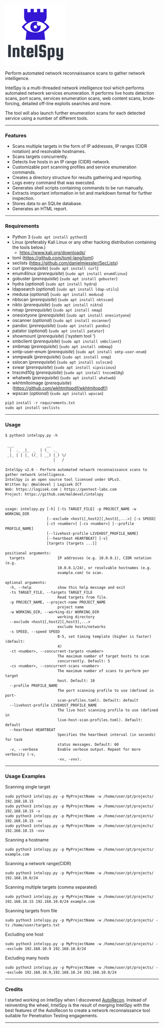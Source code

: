 ![Alt text](logo.png?raw=true "IntelSpy")

Perform automated network reconnaissance scans to gather network intelligence.

IntelSpy is a multi-threaded network intelligence tool which performs automated network services enumeration. It performs live hosts detection scans, port scans, services enumeration scans, web content scans, brute-forcing, detailed off-line exploits searches and more. 

The tool will also launch further enumeration scans for each detected service using a number of different tools.

---

### Features

* Scans multiple targets in the form of IP addresses, IP ranges (CIDR notation) and resolvable hostnames.
* Scans targets concurrently.
* Detects live hosts in an IP range (CIDR) network.
* Customizable port scanning profiles and service enumeration commands.
* Creates a directory structure for results gathering and reporting.
* Logs every command that was executed.
* Generates shell scripts containing commands to be run manually.
* Extracts important information in txt and markdown format for further inspection.
* Stores data to an SQLite database.
* Generates an HTML report.

---

### Requirements

* Python 3 (``` sudo apt install python3 ```)
* Linux (preferably Kali Linux or any other hacking distribution containing the tools below.)
  * https://www.kali.org/downloads/
* toml (https://github.com/toml-lang/toml)
* seclists (https://github.com/danielmiessler/SecLists)
* curl (*prerequisite*) (``` sudo apt install curl ```)
* enum4linux (*prerequisite*) (``` sudo apt install enum4linux ```)
* gobuster (*prerequisite*) (``` sudo apt install gobuster ```)
* hydra (*optional*) (``` sudo apt install hydra ```)
* ldapsearch (*optional*) (``` sudo apt install ldap-utils ```)
* medusa (*optional*) (``` sudo apt install medusa ```)
* nbtscan (*prerequisite*) (``` sudo apt install nbtscan ```)
* nikto (*prerequisite*) (``` sudo apt install nikto ```)
* nmap (*prerequisite*) (``` sudo apt install nmap ```)
* onesixtyone (*prerequisite*) (``` sudo apt install onesixtyone ```)
* oscanner (*optional*) (``` sudo apt install oscanner ```)
* pandoc (*prerequisite*) (``` sudo apt install pandoc ```)
* patator (*optional*) (``` sudo apt install patator ```)
* showmount (*prerequisite*) ('system tool ')
* smbclient (*prerequisite*) (``` sudo apt install smbclient ```)
* smbmap (*prerequisite*) (``` sudo apt install smbmap ```)
* smtp-user-enum (*prerequisite*) (``` sudo apt install smtp-user-enum ```)
* snmpwalk (*prerequisite*) (``` sudo apt install snmp ```)
* sslscan (*prerequisite*) (``` sudo apt install sslscan ```)
* svwar (*prerequisite*) (``` sudo apt install sipvicious ```)
* tnscmd10g (*prerequisite*) (``` sudo apt install tnscmd10g ```)
* whatweb (*prerequisite*) (``` sudo apt install whatweb ```)
* wkhtmltoimage (*prerequisite*) (https://github.com/wkhtmltopdf/wkhtmltopdf/)
* wpscan (*optional*) (``` sudo apt install wpscan ```)


```
pip3 install -r requirements.txt
sudo apt install seclists
```

---

### Usage

```
$ python3 intelspy.py -h

 ___               __        
  |  ._ _|_  _  | (_  ._     
 _|_ | | |_ (/_ | __) |_) \/ 
                      |   /  
                                
IntelSpy v2.0 - Perform automated network reconnaissance scans to gather network intelligence.
IntelSpy is an open source tool licensed under GPLv3.
Written by: @maldevel | Logisek ICT
Web: https://logisek.com | https://pentest-labs.com
Project: https://github.com/maldevel/intelspy


usage: intelspy.py [-h] [-ts TARGET_FILE] -p PROJECT_NAME -w WORKING_DIR
                   [--exclude <host1[,host2][,host3],...>] [-s SPEED]
                   [-ct <number>] [-cs <number>] [--profile PROFILE_NAME]
                   [--livehost-profile LIVEHOST_PROFILE_NAME]
                   [--heartbeat HEARTBEAT] [-v]
                   [targets [targets ...]]

positional arguments:
  targets               IP addresses (e.g. 10.0.0.1), CIDR notation (e.g.
                        10.0.0.1/24), or resolvable hostnames (e.g.
                        example.com) to scan.

optional arguments:
  -h, --help            show this help message and exit
  -ts TARGET_FILE, --targets TARGET_FILE
                        Read targets from file.
  -p PROJECT_NAME, --project-name PROJECT_NAME
                        project name
  -w WORKING_DIR, --working-dir WORKING_DIR
                        working directory
  --exclude <host1[,host2][,host3],...>
                        exclude hosts/networks
  -s SPEED, --speed SPEED
                        0-5, set timing template (higher is faster) (default:
                        4)
  -ct <number>, --concurrent-targets <number>
                        The maximum number of target hosts to scan
                        concurrently. Default: 5
  -cs <number>, --concurrent-scans <number>
                        The maximum number of scans to perform per target
                        host. Default: 10
  --profile PROFILE_NAME
                        The port scanning profile to use (defined in port-
                        scan-profiles.toml). Default: default
  --livehost-profile LIVEHOST_PROFILE_NAME
                        The live host scanning profile to use (defined in
                        live-host-scan-profiles.toml). Default: default
  --heartbeat HEARTBEAT
                        Specifies the heartbeat interval (in seconds) for task
                        status messages. Default: 60
  -v, --verbose         Enable verbose output. Repeat for more verbosity (-v,
                        -vv, -vvv).
```

---

### Usage Examples

Scanning single target

```
sudo python3 intelspy.py -p MyProjectName -w /home/user/pt/projects/ 192.168.10.15
sudo python3 intelspy.py -p MyProjectName -w /home/user/pt/projects/ 192.168.10.15 -v
sudo python3 intelspy.py -p MyProjectName -w /home/user/pt/projects/ 192.168.10.15 -vv
sudo python3 intelspy.py -p MyProjectName -w /home/user/pt/projects/ 192.168.10.15 -vvv
```

Scanning a hostname

```
sudo python3 intelspy.py -p MyProjectName -w /home/user/pt/projects/ example.com
```

Scanning a network range(CIDR)

```
sudo python3 intelspy.py -p MyProjectName -w /home/user/pt/projects/ 192.168.10.0/24
```

Scanning multiple targets (comma separated)

```
sudo python3 intelspy.py -p MyProjectName -w /home/user/pt/projects/ 192.168.10.15 192.168.10.0/24 example.com
```

Scanning targets from file

```
sudo python3 intelspy.py -p MyProjectName -w /home/user/pt/projects/ -ts /home/user/targets.txt
```

Excluding one host

```
sudo python3 intelspy.py -p MyProjectName -w /home/user/pt/projects/ --exclude 192.168.10.9 192.168.10.0/24
```

Excluding many hosts

```
sudo python3 intelspy.py -p MyProjectName -w /home/user/pt/projects/ --exclude 192.168.10.9,192.168.10.24 192.168.10.0/24
```

---

### Credits

I started working on IntelSpy when I discovered [AutoRecon](https://github.com/Tib3rius/AutoRecon). Instead of reinventing the wheel, IntelSpy is the result of merging IntelSpy with the best features of the AutoRecon to create a network reconnaissance tool suitable for Penetration Testing engagements.

---
